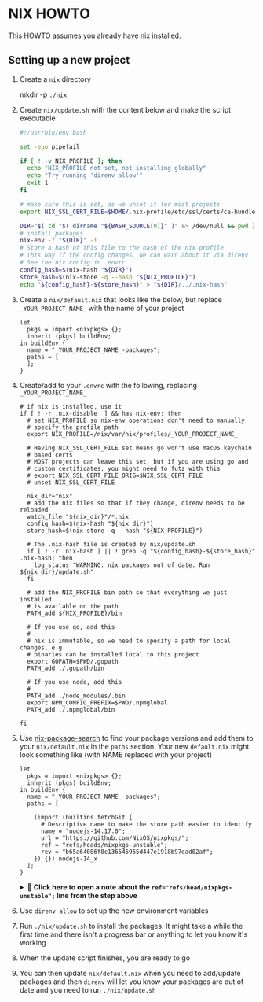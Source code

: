 # NIX HOWTO

This HOWTO assumes you already have nix installed.

## Setting up a new project

1. Create a `nix` directory

   mkdir -p `./nix`

1. Create `nix/update.sh` with the content below and make the script
   executable

   ```bash
   #!/usr/bin/env bash

   set -euo pipefail

   if [ ! -v NIX_PROFILE ]; then
     echo "NIX_PROFILE not set, not installing globally"
     echo "Try running 'direnv allow'"
     exit 1
   fi

   # make sure this is set, as we unset it for most projects
   export NIX_SSL_CERT_FILE=$HOME/.nix-profile/etc/ssl/certs/ca-bundle.crt

   DIR="$( cd "$( dirname "${BASH_SOURCE[0]}" )" &> /dev/null && pwd )"
   # install packages
   nix-env -f "${DIR}" -i
   # Store a hash of this file to the hash of the nix profile
   # This way if the config changes, we can warn about it via direnv
   # See the nix config in .envrc
   config_hash=$(nix-hash "${DIR}")
   store_hash=$(nix-store -q --hash "${NIX_PROFILE}")
   echo "${config_hash}-${store_hash}" > "${DIR}/../.nix-hash"
   ```

1. Create a `nix/default.nix` that looks like the below, but replace
   `_YOUR_PROJECT_NAME_` with the name of your project

   ```
   let
     pkgs = import <nixpkgs> {};
     inherit (pkgs) buildEnv;
   in buildEnv {
     name = "_YOUR_PROJECT_NAME_-packages";
     paths = [
     ];
   }
   ```

1. Create/add to your `.envrc` with the following, replacing `_YOUR_PROJECT_NAME_`

   ```
   # if nix is installed, use it
   if [ ! -r .nix-disable  ] && has nix-env; then
     # set NIX_PROFILE so nix-env operations don't need to manually
     # specify the profile path
     export NIX_PROFILE=/nix/var/nix/profiles/_YOUR_PROJECT_NAME_

     # Having NIX_SSL_CERT_FILE set means go won't use macOS keychain
     # based certs
     # MOST projects can leave this set, but if you are using go and
     # custom certificates, you might need to futz with this
     # export NIX_SSL_CERT_FILE_ORIG=$NIX_SSL_CERT_FILE
     # unset NIX_SSL_CERT_FILE

     nix_dir="nix"
     # add the nix files so that if they change, direnv needs to be reloaded
     watch_file "${nix_dir}"/*.nix
     config_hash=$(nix-hash "${nix_dir}")
     store_hash=$(nix-store -q --hash "${NIX_PROFILE}")

     # The .nix-hash file is created by nix/update.sh
     if [ ! -r .nix-hash ] || ! grep -q "${config_hash}-${store_hash}" .nix-hash; then
       log_status "WARNING: nix packages out of date. Run ${nix_dir}/update.sh"
     fi

     # add the NIX_PROFILE bin path so that everything we just installed
     # is available on the path
     PATH_add ${NIX_PROFILE}/bin

     # If you use go, add this
     #
     # nix is immutable, so we need to specify a path for local changes, e.g.
     # binaries can be installed local to this project
     export GOPATH=$PWD/.gopath
     PATH_add ./.gopath/bin

     # If you use node, add this
     #
     PATH_add ./node_modules/.bin
     export NPM_CONFIG_PREFIX=$PWD/.npmglobal
     PATH_add ./.npmglobal/bin

   fi
   ```

1. Use [nix-package-search][ahobson-nix-package-search] to find your package
   versions and add them to your `nix/default.nix` in the `paths` section. Your
   new `default.nix` might look something like (with NAME replaced with your
   project)

   [ahobson-nix-package-search]: https://ahobson.github.io/nix-package-search/#/

   ```
   let
     pkgs = import <nixpkgs> {};
     inherit (pkgs) buildEnv;
   in buildEnv {
     name = "_YOUR_PROJECT_NAME_-packages";
     paths = [

       (import (builtins.fetchGit {
         # Descriptive name to make the store path easier to identify
         name = "nodejs-14.17.0";
         url = "https://github.com/NixOS/nixpkgs/";
         ref = "refs/heads/nixpkgs-unstable";
         rev = "b65a64086f8c136545955d447e1918b97dad02af";
       }) {}).nodejs-14_x
     ];
   }
   ```
   <details>
   <summary>📝 <h4 style="display:inline;">Click here to open a note about the <code>ref="refs/head/nixpkgs-unstable";</code> line from the step above</h4></summary>

   In the step above, you may need to modify the `ref="{BRANCH_NAME}";` line
   with a different branch for the [NixOS/nixpkgs repository][gh-nixpkgs] if you
   encounter any Git-related errors.

   Trussels using Nix for package management have run into issues related to
   commits not being found on that specific `nixpkgs-unstable` branch. The
   [nix-package-search][ahobson-nix-package-search] will report the `ref` to be
   `nixpkgs-unstable` but the actual commit may not exist on that branch due to
   integration errors within the [NixOS/nixpkgs repository][gh-nixpkgs] that
   eventually may correct itself.

   To read up on Nix Channels, see [their documentation][docs-nix-channels].
   While the branch `nixpkgs-unstable` specifically lags behind `master` to
   thoroughly test things, some of our Truss projects are required to be
   up-to-date. This means that we may need to update some `ref="";` sections of
   the Import statement to point to `master` to upgrade or downgrade a single
   package in order to maintain our obligations to keep our dependencies
   up-to-date.

   [gh-nixpkgs]: https://github.com/NixOS/nixpkgs
   [docs-nix-channels]: https://nixos.wiki/wiki/Nix_channels

   </details>

1. Use `direnv allow` to set up the new environment variables

1. Run `./nix/update.sh` to install the packages. It might take a
   while the first time and there isn't a progress bar or anything to
   let you know it's working

1. When the update script finishes, you are ready to go

1. You can then update `nix/default.nix` when you need to add/update
   packages and then `direnv` will let you know your packages are out
   of date and you need to run `./nix/update.sh`
